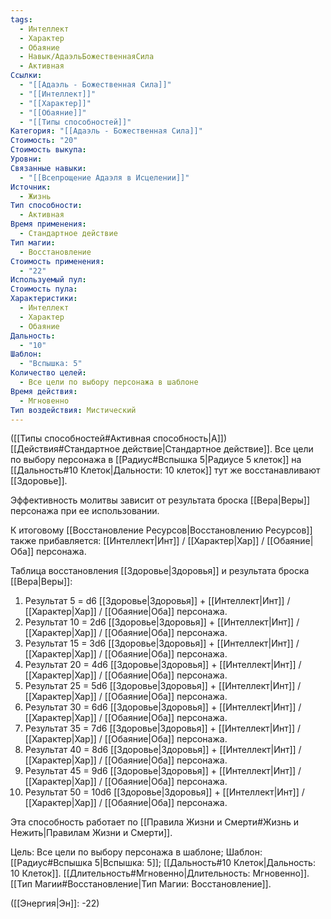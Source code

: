 ```yaml
---
tags:
  - Интеллект
  - Характер
  - Обаяние
  - Навык/АдаэльБожественнаяСила
  - Активная
Ссылки:
  - "[[Адаэль - Божественная Сила]]"
  - "[[Интеллект]]"
  - "[[Характер]]"
  - "[[Обаяние]]"
  - "[[Типы способностей]]"
Категория: "[[Адаэль - Божественная Сила]]"
Стоимость: "20"
Стоимость выкупа: 
Уровни: 
Связанные навыки:
  - "[[Всепрощение Адаэля в Исцелении]]"
Источник:
  - Жизнь
Тип способности:
  - Активная
Время применения:
  - Стандартное действие
Тип магии:
  - Восстановление
Стоимость применения:
  - "22"
Используемый пул: 
Стоимость пула: 
Характеристики:
  - Интеллект
  - Характер
  - Обаяние
Дальность:
  - "10"
Шаблон:
  - "Вспышка: 5"
Количество целей:
  - Все цели по выбору персонажа в шаблоне
Время действия:
  - Мгновенно
Тип воздействия: Мистический
---
```

([[Типы способностей#Активная способность|А]]) [[Действия#Стандартное действие|Стандартное действие]]. Все цели по выбору персонажа в [[Радиус#Вспышка 5|Радиусе 5 клеток]] на [[Дальность#10 Клеток|Дальности: 10 клеток]] тут же восстанавливают [[Здоровье]].

Эффективность молитвы зависит от результата броска [[Вера|Веры]] персонажа при ее использовании. 

К итоговому [[Восстановление Ресурсов|Восстановлению Ресурсов]] также прибавляется: [[Интеллект|Инт]] / [[Характер|Хар]] / [[Обаяние|Оба]] персонажа. 

Таблица восстановления [[Здоровье|Здоровья]] и результата броска [[Вера|Веры]]:

1. Результат 5 = d6 [[Здоровье|Здоровья]] + [[Интеллект|Инт]] / [[Характер|Хар]] / [[Обаяние|Оба]] персонажа. 
2. Результат 10 = 2d6 [[Здоровье|Здоровья]] + [[Интеллект|Инт]] / [[Характер|Хар]] / [[Обаяние|Оба]] персонажа.
3. Результат 15 = 3d6 [[Здоровье|Здоровья]] + [[Интеллект|Инт]] / [[Характер|Хар]] / [[Обаяние|Оба]] персонажа.
4. Результат 20 = 4d6 [[Здоровье|Здоровья]] + [[Интеллект|Инт]] / [[Характер|Хар]] / [[Обаяние|Оба]] персонажа.
5. Результат 25 = 5d6 [[Здоровье|Здоровья]] + [[Интеллект|Инт]] / [[Характер|Хар]] / [[Обаяние|Оба]] персонажа.
6. Результат 30 = 6d6 [[Здоровье|Здоровья]] + [[Интеллект|Инт]] / [[Характер|Хар]] / [[Обаяние|Оба]] персонажа.
7. Результат 35 = 7d6 [[Здоровье|Здоровья]] + [[Интеллект|Инт]] / [[Характер|Хар]] / [[Обаяние|Оба]] персонажа.
8. Результат 40 = 8d6 [[Здоровье|Здоровья]] + [[Интеллект|Инт]] / [[Характер|Хар]] / [[Обаяние|Оба]] персонажа.
9. Результат 45 = 9d6 [[Здоровье|Здоровья]] + [[Интеллект|Инт]] / [[Характер|Хар]] / [[Обаяние|Оба]] персонажа.
10. Результат 50 = 10d6 [[Здоровье|Здоровья]] + [[Интеллект|Инт]] / [[Характер|Хар]] / [[Обаяние|Оба]] персонажа.

Эта способность работает по [[Правила Жизни и Смерти#Жизнь и Нежить|Правилам Жизни и Смерти]].

Цель: Все цели по выбору персонажа в шаблоне; Шаблон: [[Радиус#Вспышка 5|Вспышка: 5]]; [[Дальность#10 Клеток|Дальность: 10 Клеток]]. [[Длительность#Мгновенно|Длительность: Мгновенно]]. [[Тип Магии#Восстановление|Тип Магии: Восстановление]].

([[Энергия|Эн]]: -22)
